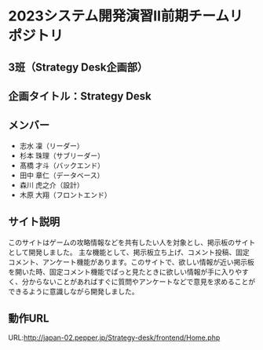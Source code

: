 # 2023システム開発演習Ⅱ前期チームリポジトリ
## 3班（Strategy Desk企画部）
## 企画タイトル：Strategy Desk
## メンバー
  * 志水 凜（リーダー）
  * 杉本 珠理（サブリーダー）
  * 髙橋 才斗（バックエンド）
  * 田中 章仁（データベース）
  * 森川 虎之介（設計）
  * 木原 大翔（フロントエンド）
## サイト説明
  このサイトはゲームの攻略情報などを共有したい人を対象とし、掲示板のサイトとして開発しました。
  主な機能として、掲示板立ち上げ、コメント投稿、固定コメント、アンケート機能があります。このサイトで、欲しい情報が近い掲示板を開いた時、固定コメント機能でぱっと見たときに欲しい情報が手に入りやすく、分からないことがあればすぐに質問やアンケートなどで意見を求めることができるように意識しながら開発しました。
## 動作URL
 URL:http://japan-02.pepper.jp/Strategy-desk/frontend/Home.php
